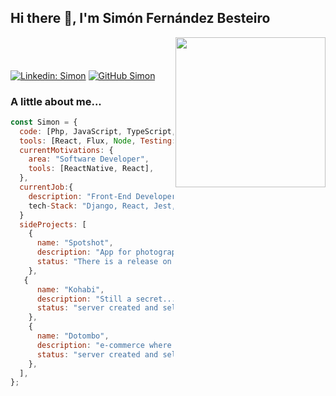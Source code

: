 <div>
<h2> Hi there 👋, I'm Simón Fernández Besteiro</h2>

<img align='right' src="https://encrypted-tbn0.gstatic.com/images?q=tbn%3AANd9GcT4GHoKlZ1-EcvqSLKqzF6P1C9jIfeaNiSfPA&usqp=CAU" width="240" >
<h3 align="center"</h3>

#
</br>


[![Linkedin: Simon](https://img.shields.io/badge/-Simon-blue?style=flat-square&logo=Linkedin&logoColor=white&link=https://www.linkedin.com/in/simon-fern%C3%A1ndez-besteiro/)](https://www.linkedin.com/in/simon-fern%C3%A1ndez-besteiro/)
[![GitHub Simon](https://img.shields.io/github/followers/simonbesteiro?label=follow&style=social)](https://github.com/simonbesteiro)

### A little about me...

```javascript
const Simon = {
  code: [Php, JavaScript, TypeScript, HTML, CSS, SQL, MongoDB],
  tools: [React, Flux, Node, Testing:{frontend:[Jasmine, Jest],backend:[Mocha, Chai, Sinon]}, Express],
  currentMotivations: {
    area: "Software Developer",
    tools: [ReactNative, React],
  },
  currentJob:{
    description: "Front-End Developer at Kave <Tech> / Kave Home",
    tech-Stack: "Django, React, Jest, Docker, Kubernetes, Jenkins, Github Actions",
  }
  sideProjects: [
    {
      name: "Spotshot",
      description: "App for photographer so they can find easily nearspots",
      status: "There is a release on my repos feel free to have a look and suggest changes",
    },
   {
      name: "Kohabi",
      description: "Still a secret... 🤫",
      status: "server created and self manteined by myself and develop first iteration, soon you wil have it",
    },
    {
      name: "Dotombo",
      description: "e-commerce where we sell 🤫🤫🤫🤫🤫",
      status: "server created and self-manteined by myself, defining branch and views mockups",
    },
  ],
};
```


